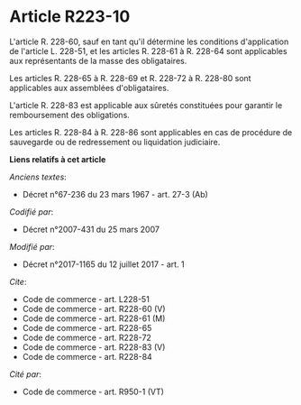 # Article R223-10

L'article R. 228-60, sauf en tant qu'il détermine les conditions d'application de l'article L. 228-51, et les articles R.
228-61 à R. 228-64 sont applicables aux représentants de la masse des obligataires. 

Les articles R. 228-65 à R. 228-69 et R. 228-72 à R. 228-80 sont applicables aux assemblées d'obligataires. 

L'article R. 228-83 est applicable aux sûretés constituées pour garantir le remboursement des obligations. 

Les articles R. 228-84 à R. 228-86 sont applicables en cas de procédure de sauvegarde ou de redressement ou liquidation
judiciaire.

**Liens relatifs à cet article**

_Anciens textes_:

  - Décret n°67-236 du 23 mars 1967 - art. 27-3 (Ab)

_Codifié par_:

  - Décret n°2007-431 du 25 mars 2007

_Modifié par_:

  - Décret n°2017-1165 du 12 juillet 2017 - art. 1

_Cite_:

  - Code de commerce - art. L228-51
  - Code de commerce - art. R228-60 (V)
  - Code de commerce - art. R228-61 (M)
  - Code de commerce - art. R228-65
  - Code de commerce - art. R228-72
  - Code de commerce - art. R228-83 (V)
  - Code de commerce - art. R228-84

_Cité par_:

  - Code de commerce - art. R950-1 (VT)
